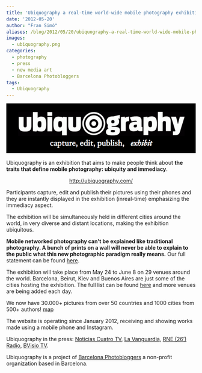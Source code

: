 ```yaml
---
title: 'Ubiquography a real-time world-wide mobile photography exhibition'
date: '2012-05-20'
author: "Fran Simó"
aliases: /blog/2012/05/20/ubiquography-a-real-time-world-wide-mobile-photography-exhibition/
images:
  - ubiquography.png
categories:
  - photography
  - press
  - new media art
  - Barcelona Photobloggers
tags:
  - Ubiquography
---
```


![ubiquography.png](ubiquography.png)

Ubiquography is an exhibition that aims to make people think about **the traits that define mobile photography:
ubiquity and immediacy**.

<p style="text-align: center;"><a href="http://ubiquography.com/">http://ubiquography.com/</a></p>

Participants capture, edit and publish their pictures using their phones and they are instantly displayed in the 
exhibition (inreal-time) emphasizing the immediacy aspect.

The exhibition will be simultaneously held in different cities around the world, in very diverse and distant locations,
making the exhibition ubiquitous.

**Mobile networked photography can't be explained like traditional photography. A bunch of prints on a wall will
never be able to explain to the public what this new photographic paradigm really means.** Our full statement can
be found [here](http://bit.ly/Ac0rQG).

The exhibition will take place from May 24 to June 8 on 29 venues around the world. Barcelona, Beirut, Kiev and Buenos
Aires are just some of the cities hosting the exhibition. The full list can be found <a href="http://bit.ly/IiDNBW">
here</a> and more venues are being added each day.

We now have 30.000+ pictures from over 50 countries and 1000 cities from 500+ authors! [map](http://bit.ly/JE9sPh)

The website is operating since January 2012, receiving and showing works made using a mobile phone and Instagram.

Ubiquography in the press: [Noticias Cuatro TV](http://bit.ly/J73rtC), [La Vanguardia](http://bit.ly/J73u8W), 
[RNE (26’) Radio](http://bit.ly/J73wxG), [BVisio TV](http://bit.ly/J73AgH).

Ubiquography is a project of [Barcelona Photobloggers](http://bit.ly/LrnU2Z) a non-profit organization based
in Barcelona.